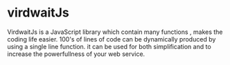 # virdwaitJs
VirdwaitJs is a JavaScript library which contain many functions , makes the coding life easier. 100's of lines of code can be dynamically produced by using a single line function. it can be used for both simplification and to increase the powerfullness of your web service.
